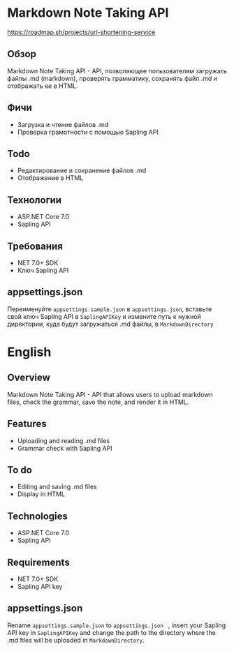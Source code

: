 # Markdown Note Taking API
https://roadmap.sh/projects/url-shortening-service
## Обзор
Markdown Note Taking API - API, позволяющее пользователям загружать файлы .md (markdown), проверять грамматику, сохранять файл .md и отображать ее в HTML.
## Фичи
* Загрузка и чтение файлов .md
* Проверка грамотности с помощью Sapling API
## Todo
* Редактирование и сохранение файлов .md
* Отображение в HTML

## Технологии
* ASP.NET Core 7.0
* Sapling API

## Требования
* NET 7.0+ SDK
* Ключ Sapling API

## appsettings.json
Переименуйте `appsettings.sample.json` в `appsettings.json`, вставьте свой ключ Sapling API в `SaplingAPIKey` и измените путь к нужной директории, куда будут загружаться .md файлы, в `MarkdownDirectory`

# English


## Overview
Markdown Note Taking API - API that allows users to upload markdown files, check the grammar, save the note, and render it in HTML.
## Features
* Uploading and reading .md files
* Grammar check with Sapling API
## To do
* Editing and saving .md files
* Display in HTML


## Technologies
* ASP.NET Core 7.0
* Sapling API

## Requirements
* NET 7.0+ SDK
* Sapling API key

## appsettings.json
Rename `appsettings.sample.json` to `appsettings.json ` , insert your Sapling API key in `SaplingAPIKey` and change the path to the directory where the .md files will be uploaded in `MarkdownDirectory`.
